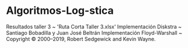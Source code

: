 # Algoritmos-Log-stica

Resultados taller 3 ~ 'Ruta Corta Taller 3.xlsx'
Implementación Diskstra ~ Santiago Bobadilla y Juan José Beltrán 
Implementación Floyd-Warshall ~ Copyright © 2000–2019, Robert Sedgewick and Kevin Wayne.